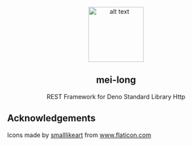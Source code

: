 <p align="center"><img src="https://image.flaticon.com/icons/svg/1494/1494163.svg" alt="alt text" width="128" height="128"></p>
<h2 align="center">mei-long</h2>
<p align="center">REST Framework for Deno Standard Library Http</p>
<h2>Acknowledgements</h2>
<p>Icons made by <a href="https://www.flaticon.com/authors/smalllikeart" title="smalllikeart">smalllikeart</a> from <a href="https://www.flaticon.com/" title="Flaticon"> www.flaticon.com</a></p>

